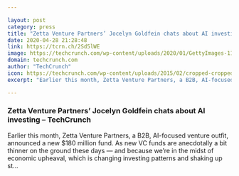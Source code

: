 ```yaml
---

layout: post
category: press
title: "Zetta Venture Partners’ Jocelyn Goldfein chats about AI investing"
date: 2020-04-28 21:28:48
link: https://tcrn.ch/2Sd5lWE
image: https://techcrunch.com/wp-content/uploads/2020/01/GettyImages-1136663877.jpg?w=600
domain: techcrunch.com
author: "TechCrunch"
icon: https://techcrunch.com/wp-content/uploads/2015/02/cropped-cropped-favicon-gradient.png?w=180
excerpt: "Earlier this month, Zetta Venture Partners, a B2B, AI-focused venture outfit, announced a new $180 million fund. As new VC funds are anecdotally a bit thinner on the ground these days — and because we’re in the midst of economic upheaval, which is changing investing patterns and shaking up st…"

---
```


### Zetta Venture Partners’ Jocelyn Goldfein chats about AI investing – TechCrunch

Earlier this month, Zetta Venture Partners, a B2B, AI-focused venture outfit, announced a new $180 million fund. As new VC funds are anecdotally a bit thinner on the ground these days — and because we’re in the midst of economic upheaval, which is changing investing patterns and shaking up st…